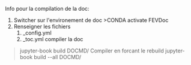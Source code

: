 Info pour la compilation de la doc:

1. Switcher sur l'environement de doc >CONDA activate FEVDoc
1. Renseigner les fichiers 
    1. _config.yml
    1. _toc.yml
compiler la doc 
> jupyter-book build DOCMD/
Compiler en forcant le rebuild
> jupyter-book build --all DOCMD/

```{image} ./images/Ueditor_Bench_Config.png
```
